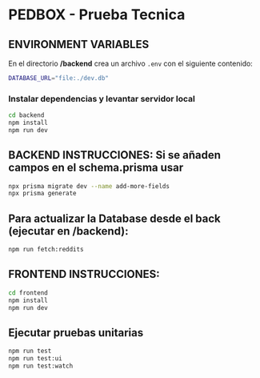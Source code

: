 # PEDBOX - Prueba Tecnica

## ENVIRONMENT VARIABLES
En el directorio **/backend** crea un archivo `.env` con el siguiente contenido:
```bash
DATABASE_URL="file:./dev.db"
```

### Instalar dependencias y levantar servidor local
```bash
cd backend
npm install
npm run dev
```

## BACKEND INSTRUCCIONES: Si se añaden campos en el schema.prisma usar
```bash
npx prisma migrate dev --name add-more-fields
npx prisma generate
```
## Para actualizar la Database desde el back (ejecutar en /backend):
```bash
npm run fetch:reddits
```

## FRONTEND INSTRUCCIONES:
```bash
cd frontend
npm install
npm run dev
```

## Ejecutar pruebas unitarias
```bash
npm run test
npm run test:ui
npm run test:watch
```

